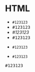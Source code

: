 # HTML

*   <code>#123123</code>
*   <kbd>#123123</kbd>
*   <var>#123123</var>
*   <tt>#123123</tt>
*   <pre><code>#123123</code></pre>
*   <pre><code>#123123
    </code></pre>

<pre>#123123</pre>
